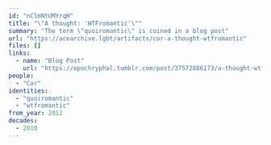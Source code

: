 ```yaml
---
id: "nClmNtUMYrqH"
title: "\"A thought: 'WTFromantic'\""
summary: "The term \"quoiromantic\" is coined in a blog post"
url: "https://acearchive.lgbt/artifacts/cor-a-thought-wtfromantic"
files: []
links:
  - name: "Blog Post"
    url: "https://epochryphal.tumblr.com/post/37572886173/a-thought-wtfromantic-is-a-very-important"
people:
  - "Cor"
identities:
  - "quoiromantic"
  - "wtfromantic"
from_year: 2012
decades:
  - 2010
---
```

